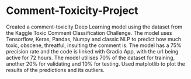 # Comment-Toxicity-Project

Created a comment-toxicity Deep Learning model using the dataset from the Kaggle Toxic Comment Classification Challenge. The model uses Tensorflow, Keras, Pandas, Numpy and classic NLP to predict how much toxic, obscene, threatful, insulting the comment is. The model has a 75% precision rate and the code is linked with Gradio App, with the url being active for 72 hours. The model utilises 70% of the dataset for training, another 20% for validating and 10% for testing. Used matplotlib to plot the results of the predictions and its outliers. 
